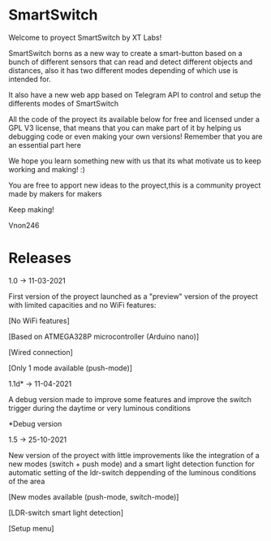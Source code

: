 # SmartSwitch
Welcome to proyect SmartSwitch by XT Labs!

SmartSwitch borns as a new way to create a smart-button
based on a bunch of different sensors that can read and
detect different objects and distances, also it has two
different modes depending of which use is intended for.

It also have a new web app based on Telegram API to control
and setup the differents modes of SmartSwitch 

All the code of the proyect its available below for free and licensed 
under a GPL V3 license, that means that you can make part of it by 
helping us debugging code or even making your own versions! 
Remember that you are an essential part here

We hope you learn something new with us that its what motivate us to keep working
and making! :)

You are free to apport new ideas to the proyect,this is a community proyect made by
makers for makers

Keep making!

Vnon246


# Releases

1.0 -> 11-03-2021

First version of the proyect launched as a "preview" version
of the proyect with limited capacities and no WiFi features:

  [No WiFi features]
  
  [Based on ATMEGA328P microcontroller (Arduino nano)]
  
  [Wired connection]
  
  [Only 1 mode available (push-mode)]
  

1.1d* -> 11-04-2021

A debug version made to improve some features and improve the
switch trigger during the daytime or very luminous conditions

*Debug version

1.5 -> 25-10-2021

New version of the proyect with little improvements like 
the integration of a new modes (switch + push mode) and a
smart light detection function for automatic setting of the
ldr-switch deppending of the luminous conditions of the area

  [New modes available (push-mode, switch-mode)]
  
  [LDR-switch smart light detection]
  
  [Setup menu]
  
